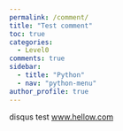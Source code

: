 ```yaml
---
permalink: /comment/
title: "Test comment"
toc: true
categories:
  - Level0
comments: true
sidebar:
  - title: "Python"
  - nav: "python-menu"
author_profile: true
---
```


disqus test
<a href="#">www.hellow.com</a>
